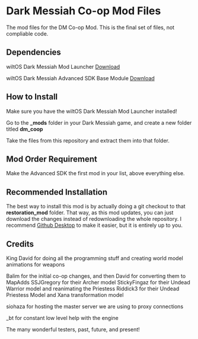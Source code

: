 # Dark Messiah Co-op Mod Files
The mod files for the DM Co-op Mod. This is the final set of files, not compliable code.

## Dependencies
wiltOS Dark Messiah Mod Launcher [Download](https://www.moddb.com/games/dark-messiah-of-might-magic/downloads)

wiltOS Dark Messiah Advanced SDK Base Module [Download](https://github.com/KingDavidW/DarkMessiah-AdvancedSDK-Mod-Files)

## How to Install
Make sure you have the wiltOS Dark Messiah Mod Launcher installed!

Go to the **_mods** folder in your Dark Messiah game, and create a new folder titled **dm_coop**

Take the files from this repository and extract them into that folder.

## Mod Order Requirement
Make the Advanced SDK the first mod in your list, above everything else.

## Recommended Installation
The best way to install this mod is by actually doing a git checkout to that **restoration_mod** folder. That way, as this mod updates, you can just download the changes instead of redownloading the whole repository. I recommend [Github Desktop](https://desktop.github.com/download/) to make it easier, but it is entirely up to you.

## Credits
King David for doing all the programming stuff and creating world model animations for weapons

Balim for the initial co-op changes, and then David for converting them to MapAdds
SSJGregory for their Archer model
StickyFingaz for their Undead Warrior model and reanimating the Priestess
Riddick3 for their Undead Priestess Model and Xana transformation model

siohaza for hosting the master server we are using to proxy connections

_bt for constant low level help with the engine

The many wonderful testers, past, future, and present!

